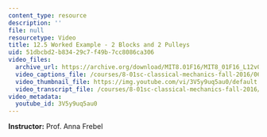 ```yaml
---
content_type: resource
description: ''
file: null
resourcetype: Video
title: 12.5 Worked Example - 2 Blocks and 2 Pulleys
uid: 51dbcbd2-b834-29c7-f49b-7cc8086ca306
video_files:
  archive_url: https://archive.org/download/MIT8.01F16/MIT8_01F16_L12v05_360p.mp4
  video_captions_file: /courses/8-01sc-classical-mechanics-fall-2016/06269dbf1cce5c97a07e55c0b37863f4_3V5y9uq5au0.vtt
  video_thumbnail_file: https://img.youtube.com/vi/3V5y9uq5au0/default.jpg
  video_transcript_file: /courses/8-01sc-classical-mechanics-fall-2016/42e7bfd333f22149712e0748c67e58ff_3V5y9uq5au0.pdf
video_metadata:
  youtube_id: 3V5y9uq5au0
---
```


**Instructor:** Prof. Anna Frebel